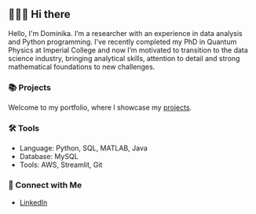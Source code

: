 ## 🙋🏻‍♀️ Hi there 

Hello, I'm Dominika. I’m a researcher with an experience in data analysis and Python programming. I’ve recently completed my PhD in Quantum Physics at Imperial College and now I’m motivated to transition to the data science industry,  bringing analytical skills, attention to detail and strong mathematical foundations to new challenges.

### 📚 Projects

Welcome to my portfolio, where I showcase my [projects](https://github.com/dbogusz/Portfolio-Guide).

### 🛠️ Tools

- Language: Python, SQL, MATLAB, Java
- Database: MySQL
- Tools: AWS, Streamlit, Git

### 💬 Connect with Me

- [LinkedIn](https://www.linkedin.com/in/dpbogusz/) 
